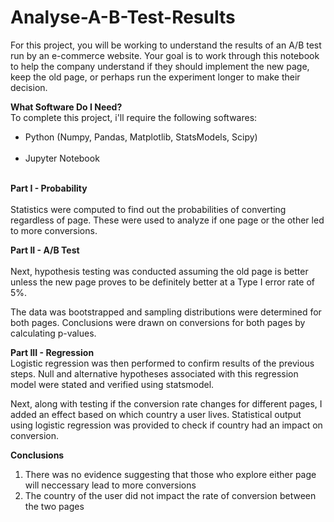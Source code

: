# Analyse-A-B-Test-Results
For this project, you will be working to understand the results of an A/B test run by an e-commerce website. Your goal is to work through this notebook to help the company understand if they should implement the new page, keep the old page, or perhaps run the experiment longer to make their decision.

<b>What Software Do I Need?</b><br>
To complete this project, i'll require the following softwares:
<ul>
<li>Python (Numpy, Pandas, Matplotlib, StatsModels, Scipy)</li><br>
<li>Jupyter Notebook</li><br>
</ul>
<b>Part I - Probability</b><br><br>
Statistics were computed to find out the probabilities of converting regardless of page. These were used to analyze if one page or the other led to more conversions.

<b>Part II - A/B Test</b><br><br>
Next, hypothesis testing was conducted assuming the old page is better unless the new page proves to be definitely better at a Type I error rate of 5%.

The data was bootstrapped and sampling distributions were determined for both pages. Conclusions were drawn on conversions for both pages by calculating p-values.

<b>Part III - Regression</b><br>
Logistic regression was then performed to confirm results of the previous steps. Null and alternative hypotheses associated with this regression model were stated and verified using statsmodel.

Next, along with testing if the conversion rate changes for different pages, I added an effect based on which country a user lives. Statistical output using logistic regression was provided to check if country had an impact on conversion.

<b>Conclusions</b><br>
<ol>
<li>There was no evidence suggesting that those who explore either page will neccessary lead to more conversions</li>
<li>The country of the user did not impact the rate of conversion between the two pages</li>
</ol>
